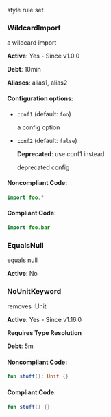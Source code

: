 style rule set

### WildcardImport

a wildcard import

**Active**: Yes - Since v1.0.0

**Debt**: 10min

**Aliases**: alias1, alias2

#### Configuration options:

* `conf1` (default: `foo`)

   a config option

* ~~`conf2`~~ (default: `false`)

   **Deprecated**: use conf1 instead

   deprecated config

#### Noncompliant Code:

```kotlin
import foo.*
```

#### Compliant Code:

```kotlin
import foo.bar
```

### EqualsNull

equals null

**Active**: No

### NoUnitKeyword

removes :Unit

**Active**: Yes - Since v1.16.0

**Requires Type Resolution**

**Debt**: 5m

#### Noncompliant Code:

```kotlin
fun stuff(): Unit {}
```

#### Compliant Code:

```kotlin
fun stuff() {}
```
